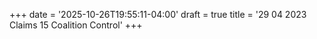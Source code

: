 +++
date = '2025-10-26T19:55:11-04:00'
draft = true
title = '29 04 2023 Claims 15 Coalition Control'
+++
